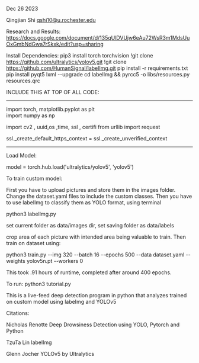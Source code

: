 Dec 26 2023

Qingjian Shi
qshi10@u.rochester.edu

Research and Results: https://docs.google.com/document/d/135qUlDVUjw6eAu72WsR3m1MdsUuOxGmbNdGwa7rSkxk/edit?usp=sharing 

Install Dependencies:
pip3 install torch torchvision
!git clone https://github.com/ultralytics/yolov5.git
!git clone https://github.com/HumanSignal/labelImg.git
pip install -r requirements.txt
pip install pyqt5 lxml --upgrade
cd labelImg && pyrcc5 -o libs/resources.py resources.qrc




INCLUDE THIS AT TOP OF ALL CODE:

****************************************************************
import torch, matplotlib.pyplot as plt  
import numpy as np  

import cv2 , uuid,os ,time, ssl , certifi
from urllib import request

ssl._create_default_https_context = ssl._create_unverified_context
****************************************************************

Load Model:

model =  torch.hub.load('ultralytics/yolov5', 'yolov5')


To train custom model:

First you have to upload pictures and store them in the images folder. Change the dataset.yaml files to include the custom classes. Then you have to use labelImg to classify them as YOLO format, using terminal


python3 labelImg.py

set current folder as data/images dir, set saving folder as data/labels


crop area of each picture with intended area being valuable to train. Then train on dataset using:

python3 train.py --img 320 --batch 16 --epochs 500 --data dataset.yaml --weights yolov5n.pt --workers 0

This took .91 hours of runtime, completed after around 400 epochs. 

To run:
  python3 tutorial.py

This is a live-feed deep detection program in python that analyzes trained on custom model using labeImg and YOLOv5


Citations: 

Nicholas Renotte
Deep Drowsiness Detection using YOLO, Pytorch and Python

TzuTa Lin
labelImg

Glenn Jocher
YOLOv5 by Ultralytics

